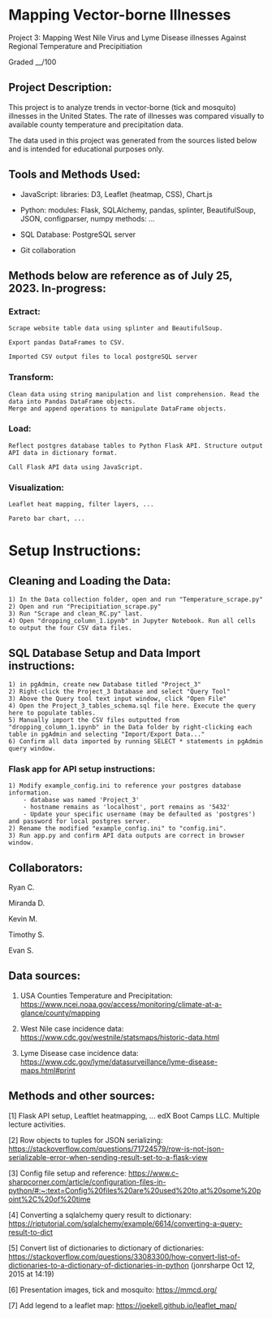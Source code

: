 # Mapping Vector-borne Illnesses
Project 3: Mapping West Nile Virus and Lyme Disease illnesses Against Regional Temperature and Precipitiation

Graded __/100


## Project Description:
This project is to analyze trends in vector-borne (tick and mosquito) illnesses in the United States. The rate of illnesses was compared visually to available county temperature and precipitation data.


The data used in this project was generated from the sources listed below and is intended for educational purposes only.


## Tools and Methods Used:

- JavaScript:
	libraries: D3, Leaflet (heatmap, CSS), Chart.js

- Python:
	modules: Flask, SQLAlchemy, pandas, splinter, BeautifulSoup, JSON, configparser, numpy
	methods: ...

- SQL Database: 
	PostgreSQL server

- Git collaboration


## Methods below are reference as of July 25, 2023. In-progress:
### Extract:
	Scrape website table data using splinter and BeautifulSoup.

	Export pandas DataFrames to CSV. 

	Imported CSV output files to local postgreSQL server


### Transform:
	Clean data using string manipulation and list comprehension. Read the data into Pandas DataFrame objects.
	Merge and append operations to manipulate DataFrame objects.


### Load:
	Reflect postgres database tables to Python Flask API. Structure output API data in dictionary format.

	Call Flask API data using JavaScript.


### Visualization:
	Leaflet heat mapping, filter layers, ...

	Pareto bar chart, ...


# Setup Instructions:

## Cleaning and Loading the Data:
```
1) In the Data collection folder, open and run "Temperature_scrape.py"
2) Open and run "Precipitiation_scrape.py"
3) Run "Scrape and clean_RC.py" last.
4) Open "dropping_column_1.ipynb" in Jupyter Notebook. Run all cells to output the four CSV data files.

```


## SQL Database Setup and Data Import instructions:
```
1) in pgAdmin, create new Database titled "Project_3"
2) Right-click the Project_3 Database and select "Query Tool"
3) Above the Query tool text input window, click "Open File"
4) Open the Project_3_tables_schema.sql file here. Execute the query here to populate tables.
5) Manually import the CSV files outputted from "dropping_column_1.ipynb" in the Data folder by right-clicking each table in pgAdmin and selecting "Import/Export Data..."
6) Confirm all data imported by running SELECT * statements in pgAdmin query window.
```


### Flask app for API setup instructions:
```
1) Modify example_config.ini to reference your postgres database information.
	- database was named 'Project_3'
	- hostname remains as 'localhost', port remains as '5432'
	- Update your specific username (may be defaulted as 'postgres') and password for local postgres server.
2) Rename the modified "example_config.ini" to "config.ini".
3) Run app.py and confirm API data outputs are correct in browser window.
```


## Collaborators:
Ryan C.

Miranda D.

Kevin M.

Timothy S.

Evan S.



## Data sources:
1) USA Counties Temperature and Precipitation:
	https://www.ncei.noaa.gov/access/monitoring/climate-at-a-glance/county/mapping

2) West Nile case incidence data:
	https://www.cdc.gov/westnile/statsmaps/historic-data.html

3) Lyme Disease case incidence data:
	https://www.cdc.gov/lyme/datasurveillance/lyme-disease-maps.html#print




## Methods and other sources:
[1] Flask API setup, Leaftlet heatmapping, ...
	edX Boot Camps LLC. Multiple lecture activities.

[2] Row objects to tuples for JSON serializing:
	https://stackoverflow.com/questions/71724579/row-is-not-json-serializable-error-when-sending-result-set-to-a-flask-view

[3] Config file setup and reference:
	https://www.c-sharpcorner.com/article/configuration-files-in-python/#:~:text=Config%20files%20are%20used%20to,at%20some%20point%2C%20of%20time

[4] Converting a sqlalchemy query result to dictionary:
	https://riptutorial.com/sqlalchemy/example/6614/converting-a-query-result-to-dict

[5] Convert list of dictionaries to dictionary of dictionaries:
	https://stackoverflow.com/questions/33083300/how-convert-list-of-dictionaries-to-a-dictionary-of-dictionaries-in-python (jonrsharpe Oct 12, 2015 at 14:19)

[6] Presentation images, tick and mosquito:
	https://mmcd.org/

[7] Add legend to a leaflet map:
	https://joekell.github.io/leaflet_map/
